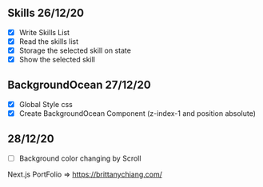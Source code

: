 ## Skills 26/12/20
- [X] Write Skills List
- [X] Read the skills list   
- [X] Storage the selected skill on state
- [X] Show the selected skill
## BackgroundOcean 27/12/20
- [X] Global Style css
- [X] Create BackgroundOcean Component (z-index-1 and position absolute)
## 28/12/20
- [ ] Background color changing by Scroll

Next.js PortFolio => https://brittanychiang.com/